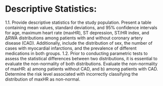 # Descriptive Statistics:

1.1. Provide descriptive statistics for the study population. Present a table containing mean values, standard deviations, and 95% confidence intervals for age, maximum heart rate (maxHR), ST depression, ST/HR index, and ΔRWA distributions among patients with and without coronary artery disease (CAD). Additionally, include the distribution of sex, the number of cases with myocardial infarctions, and the prevalence of different medications in both groups.
1.2. Prior to conducting parametric tests to assess the statistical differences between two distributions, it is essential to evaluate the non-normality of both distributions. Evaluate the non-normality of maxHR: a) among patients without CAD, and b) among patients with CAD. Determine the risk level associated with incorrectly classifying the distribution of maxHR as non-normal.
